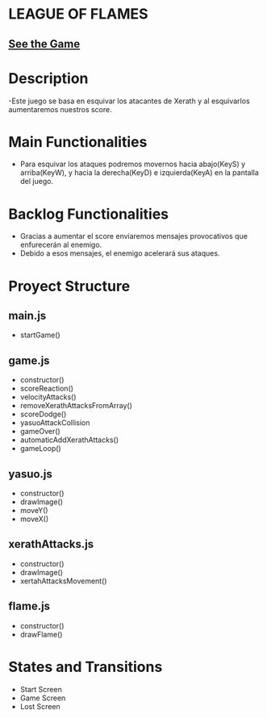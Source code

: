 
# LEAGUE OF FLAMES


## [See the Game](https://josedonaire.github.io/LeagueOfFlames/)


# Description

-Este juego se basa en esquivar los atacantes de Xerath y al esquivarlos aumentaremos nuestros score.

# Main Functionalities

- Para esquivar los ataques podremos movernos hacia abajo(KeyS) y arriba(KeyW), y hacia la derecha(KeyD) e izquierda(KeyA) en 
  la pantalla del juego.

# Backlog Functionalities

- Gracias a aumentar el score enviaremos mensajes provocativos que enfurecerán al enemigo. 
- Debido a esos mensajes, el enemigo acelerará sus ataques.

# Proyect Structure

## main.js

- startGame()

## game.js

- constructor()
- scoreReaction()
- velocityAttacks()
- removeXerathAttacksFromArray()
- scoreDodge()
- yasuoAttackCollision
- gameOver()
- automaticAddXerathAttacks()
- gameLoop()



## yasuo.js 

- constructor()
- drawImage()
- moveY()
- moveX()

## xerathAttacks.js
- constructor()
- drawImage()
- xertahAttacksMovement()

## flame.js
- constructor()
- drawFlame()


# States and Transitions

- Start Screen 
- Game Screen
- Lost Screen







